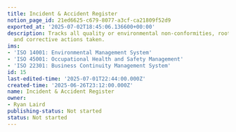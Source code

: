 ```yaml
---
title: Incident & Accident Register
notion_page_id: 21ed6625-c679-8077-a3cf-ca21809f52d9
exported_at: '2025-07-02T18:45:06.136600+00:00'
description: Tracks all quality or environmental non-conformities, root cause analysis,
  and corrective actions taken.
ims:
- 'ISO 14001: Environmental Management System'
- 'ISO 45001: Occupational Health and Safety Management'
- 'ISO 22301: Business Continuity Management System'
id: 15
last-edited-time: '2025-07-01T22:44:00.000Z'
created-time: '2025-06-26T23:12:00.000Z'
name: Incident & Accident Register
owner:
- Ryan Laird
publishing-status: Not started
status: Not started
---
```


